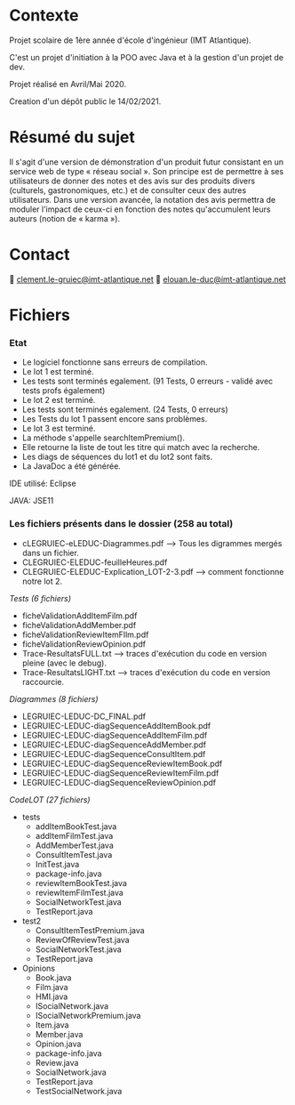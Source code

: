 # Contexte

Projet scolaire de 1ère année d'école d'ingénieur (IMT Atlantique).

C'est un projet d'initiation à la POO avec Java et à la gestion d'un projet de dev.

Projet réalisé en Avril/Mai 2020.

Creation d'un dépôt public le 14/02/2021.


# Résumé du sujet

Il s'agit d'une version de démonstration d'un produit futur consistant en un service web de type « réseau social ». Son principe est de permettre à ses utilisateurs de donner des notes et des avis sur des produits divers (culturels, gastronomiques, etc.) et de consulter ceux des autres utilisateurs. Dans une version avancée, la notation des avis permettra de moduler l'impact de ceux-ci en fonction des notes qu'accumulent leurs auteurs (notion de « karma »).

# Contact

:email: clement.le-gruiec@imt-atlantique.net
:email: elouan.le-duc@imt-atlantique.net

# Fichiers

### Etat

  - Le logiciel fonctionne sans erreurs de compilation.
  - Le lot 1 est terminé.
  - Les tests sont terminés egalement. (91 Tests, 0 erreurs - validé avec tests profs également)
  - Le lot 2 est terminé. 
  - Les tests sont terminés egalement. (24 Tests, 0 erreurs)
  - Les Tests du lot 1 passent encore sans problèmes.
  - Le lot 3 est terminé. 
  - La méthode s'appelle searchItemPremium().
  -  Elle retourne la liste de tout les titre qui match avec la recherche.
  - Les diags de séquences du lot1 et du lot2 sont faits.
  - La JavaDoc a été générée.
 
 
IDE utilisé: Eclipse

JAVA: JSE11

### Les fichiers présents dans le dossier (258 au total)

- cLEGRUIEC-eLEDUC-Diagrammes.pdf  --> Tous les digrammes mergés dans un fichier.
- CLEGRUIEC-ELEDUC-feuilleHeures.pdf
- CLEGRUIEC-ELEDUC-Explication_LOT-2-3.pdf --> comment fonctionne notre lot 2.

_Tests  (6 fichiers)_
- ficheValidationAddItemFilm.pdf
- ficheValidationAddMember.pdf
- ficheValidationReviewItemFIlm.pdf
- ficheValidationReviewOpinion.pdf
- Trace-ResultatsFULL.txt   --> traces d'exécution du code en version pleine (avec le debug).
- Trace-ResultatsLIGHT.txt  --> traces d'exécution du code en version raccourcie.

_Diagrammes (8 fichiers)_
- LEGRUIEC-LEDUC-DC_FINAL.pdf
- LEGRUIEC-LEDUC-diagSequenceAddItemBook.pdf
- LEGRUIEC-LEDUC-diagSequenceAddItemFilm.pdf
- LEGRUIEC-LEDUC-diagSequenceAddMember.pdf
- LEGRUIEC-LEDUC-diagSequenceConsultItem.pdf
- LEGRUIEC-LEDUC-diagSequenceReviewItemBook.pdf
- LEGRUIEC-LEDUC-diagSequenceReviewItemFilm.pdf
- LEGRUIEC-LEDUC-diagSequenceReviewOpinion.pdf

_CodeLOT (27 fichiers)_
- tests
  - addItemBookTest.java
  - addItemFilmTest.java
  - AddMemberTest.java
  - ConsultItemTest.java
  - InitTest.java
  - package-info.java
  - reviewItemBookTest.java
  - reviewItemFilmTest.java
  - SocialNetworkTest.java
  - TestReport.java
- test2
  - ConsultItemTestPremium.java
  - ReviewOfReviewTest.java
  - SocialNetworkTest.java
  - TestReport.java
- Opinions
  - Book.java
  - Film.java
  - HMI.java
  - ISocialNetwork.java
  - ISocialNetworkPremium.java
  - Item.java
  - Member.java
  - Opinion.java
  - package-info.java
  - Review.java
  - SocialNetwork.java
  - TestReport.java
  - TestSocialNetwork.java
